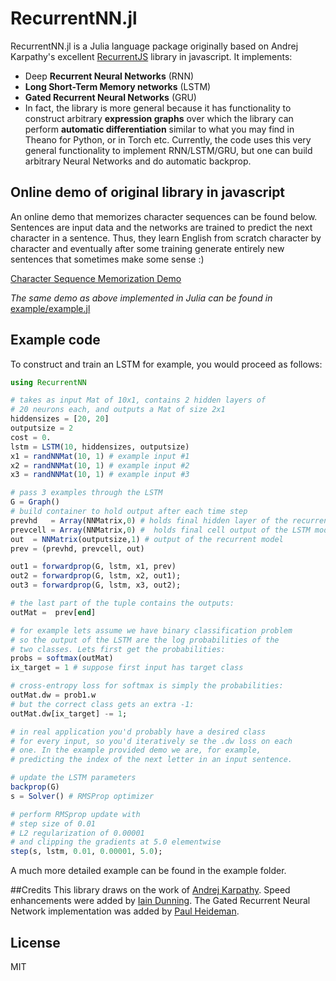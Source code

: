 # RecurrentNN.jl

RecurrentNN.jl is a Julia language package originally based on Andrej Karpathy's excellent [RecurrentJS](http://cs.stanford.edu/people/karpathy/recurrentjs) library in javascript.
It implements:

- Deep **Recurrent Neural Networks** (RNN)
- **Long Short-Term Memory networks** (LSTM)
- **Gated Recurrent Neural Networks** (GRU)
- In fact, the library is more general because it has functionality to construct arbitrary **expression graphs** over which the library can perform **automatic differentiation** similar to what you may find in Theano for Python, or in Torch etc. Currently, the code uses this very general functionality to implement RNN/LSTM/GRU, but one can build arbitrary Neural Networks and do automatic backprop.

## Online demo of original library in javascript

An online demo that memorizes character sequences can be found below. Sentences are input data and the networks are trained to predict the next character in a sentence. Thus, they learn English from scratch character by character and eventually after some training generate entirely new sentences that sometimes make some sense :)

[Character Sequence Memorization Demo](http://cs.stanford.edu/people/karpathy/recurrentjs)

*The same demo as above implemented in Julia can be found in* [example/example.jl](https://github.com/Andy-P/RecurrentNN.jl/blob/master/example/example.jl)

## Example code

To construct and train an LSTM for example, you would proceed as follows:

```julia
using RecurrentNN

# takes as input Mat of 10x1, contains 2 hidden layers of
# 20 neurons each, and outputs a Mat of size 2x1
hiddensizes = [20, 20]
outputsize = 2
cost = 0.
lstm = LSTM(10, hiddensizes, outputsize)
x1 = randNNMat(10, 1) # example input #1
x2 = randNNMat(10, 1) # example input #2
x3 = randNNMat(10, 1) # example input #3

# pass 3 examples through the LSTM
G = Graph()
# build container to hold output after each time step
prevhd   = Array(NNMatrix,0) # holds final hidden layer of the recurrent model
prevcell = Array(NNMatrix,0) #  holds final cell output of the LSTM model
out  = NNMatrix(outputsize,1) # output of the recurrent model
prev = (prevhd, prevcell, out)

out1 = forwardprop(G, lstm, x1, prev)
out2 = forwardprop(G, lstm, x2, out1);
out3 = forwardprop(G, lstm, x3, out2);

# the last part of the tuple contains the outputs:
outMat =  prev[end]

# for example lets assume we have binary classification problem
# so the output of the LSTM are the log probabilities of the
# two classes. Lets first get the probabilities:
probs = softmax(outMat)
ix_target = 1 # suppose first input has target class

# cross-entropy loss for softmax is simply the probabilities:
outMat.dw = prob1.w
# but the correct class gets an extra -1:
outMat.dw[ix_target] -= 1;

# in real application you'd probably have a desired class
# for every input, so you'd iteratively se the .dw loss on each
# one. In the example provided demo we are, for example,
# predicting the index of the next letter in an input sentence.

# update the LSTM parameters
backprop(G)
s = Solver() # RMSProp optimizer

# perform RMSprop update with
# step size of 0.01
# L2 regularization of 0.00001
# and clipping the gradients at 5.0 elementwise
step(s, lstm, 0.01, 0.00001, 5.0);
```

A much more detailed example can be found in the example folder.

##Credits
This library draws on the work of [Andrej Karpathy](https://github.com/karpathy). Speed enhancements were added by [Iain Dunning](https://github.com/IainNZ). The Gated Recurrent Neural Network implementation was added by [Paul Heideman](https://github.com/paulheideman).

## License
MIT

